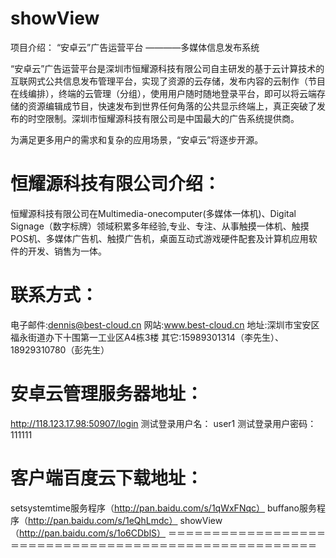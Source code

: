 # showView

项目介绍：
“安卓云”广告运营平台
			————多媒体信息发布系统

“安卓云”广告运营平台是深圳市恒耀源科技有限公司自主研发的基于云计算技术的互联网式公共信息发布管理平台，实现了资源的云存储，发布内容的云制作（节目在线编排），终端的云管理（分组），使用用户随时随地登录平台，即可以将云端存储的资源编辑成节目，快速发布到世界任何角落的公共显示终端上，真正突破了发布的时空限制。深圳市恒耀源科技有限公司是中国最大的广告系统提供商。

为满足更多用户的需求和复杂的应用场景，“安卓云”将逐步开源。



# 恒耀源科技有限公司介绍：
恒耀源科技有限公司在Multimedia-onecomputer(多媒体一体机)、Digital Signage（数字标牌）领域积累多年经验,专业、专注、从事触摸一体机、触摸POS机、多媒体广告机、触摸广告机，桌面互动式游戏硬件配套及计算机应用软件的开发、销售为一体。



# 联系方式：
电子邮件:dennis@best-cloud.cn
网站:www.best-cloud.cn
地址:深圳市宝安区福永街道办下十围第一工业区A4栋3楼
其它:15989301314（李先生）、18929310780（彭先生）


# 安卓云管理服务器地址：
http://118.123.17.98:50907/login
测试登录用户名：  user1
测试登录用户密码：111111

# 客户端百度云下载地址：
setsystemtime服务程序（http://pan.baidu.com/s/1qWxFNqc）
buffano服务程序（http://pan.baidu.com/s/1eQhLmdc）
showView（http://pan.baidu.com/s/1o6CDblS）
＝＝＝＝＝＝＝＝＝＝＝＝＝＝＝＝＝＝＝＝＝＝＝＝＝＝＝＝＝＝＝＝＝＝＝＝＝＝＝＝＝＝＝＝＝＝＝＝＝＝＝＝＝
